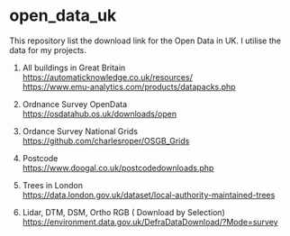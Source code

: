 # open_data_uk

This repository list the download link for the Open Data in UK. I utilise the data for my projects.

1. All buildings in Great Britain <br>
https://automaticknowledge.co.uk/resources/ <br>
https://www.emu-analytics.com/products/datapacks.php

2. Ordnance Survey OpenData <br>
https://osdatahub.os.uk/downloads/open

3. Ordance Survey National Grids <br>
https://github.com/charlesroper/OSGB_Grids

4. Postcode <br>
https://www.doogal.co.uk/postcodedownloads.php

5. Trees in London <br>
https://data.london.gov.uk/dataset/local-authority-maintained-trees


4. Lidar, DTM, DSM, Ortho RGB ( Download by Selection) <br>
https://environment.data.gov.uk/DefraDataDownload/?Mode=survey
